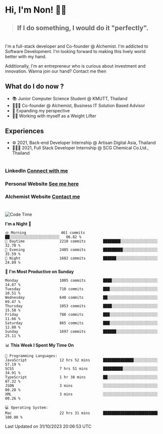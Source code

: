 # Hi, I'm Non! 🖐🏻

> ## If I do something, I would do it "perfectly".

#

I'm a full-stack developer and Co-founder @ Alchemist. I'm addicted to Software Development. I'm looking forward to making this lively world better with my hand.

Additionally, I'm an entrepreneur who is curious about investment and innovation. Wanna join our hand? Contact me then

## What do I do now ?

- 📚 Junior Computer Science Student @ KMUTT, Thailand
- 🧑🏻‍💻 Co-founder @ Alchemist, Business IT Solution Based Advisor
- 🌈 Expanding my perspective
- 🏋🏻 Working with myself as a Weight Lifter

## Experiences

- ⚙️ 2021, Back-end Developer Internship @ Artisan Digital Asia, Thailand
- 🧑🏻‍💻 2021, Full Stack Developer Internship @ SCG Chemical Co.Ltd., Thailand

#

### LinkedIn [Connect with me](https://www.linkedin.com/in/non-nontra/)

### Personal Website [See me here](https://nonnontra.com/)

### Alchemist Website [Contact me](https://alchemist-softwarehouse.co/)

#

<!--START_SECTION:waka-->
![Code Time](http://img.shields.io/badge/Code%20Time-3%2C281%20hrs%2035%20mins-blue)

**I'm a Night 🦉** 

```text
🌞 Morning                461 commits         ██░░░░░░░░░░░░░░░░░░░░░░░   06.82 % 
🌆 Daytime                2210 commits        ████████░░░░░░░░░░░░░░░░░   32.70 % 
🌃 Evening                2405 commits        █████████░░░░░░░░░░░░░░░░   35.59 % 
🌙 Night                  1682 commits        ██████░░░░░░░░░░░░░░░░░░░   24.89 % 
```
📅 **I'm Most Productive on Sunday** 

```text
Monday                   1005 commits        ████░░░░░░░░░░░░░░░░░░░░░   14.87 % 
Tuesday                  710 commits         ███░░░░░░░░░░░░░░░░░░░░░░   10.51 % 
Wednesday                640 commits         ██░░░░░░░░░░░░░░░░░░░░░░░   09.47 % 
Thursday                 1053 commits        ████░░░░░░░░░░░░░░░░░░░░░   15.58 % 
Friday                   788 commits         ███░░░░░░░░░░░░░░░░░░░░░░   11.66 % 
Saturday                 865 commits         ███░░░░░░░░░░░░░░░░░░░░░░   12.80 % 
Sunday                   1697 commits        ██████░░░░░░░░░░░░░░░░░░░   25.11 % 
```


📊 **This Week I Spent My Time On** 

```text
💬 Programming Languages: 
JavaScript               12 hrs 52 mins      ██████████████░░░░░░░░░░░   57.19 % 
SCSS                     7 hrs 51 mins       █████████░░░░░░░░░░░░░░░░   34.91 % 
TypeScript               1 hr 38 mins        ██░░░░░░░░░░░░░░░░░░░░░░░   07.32 % 
JSON                     3 mins              ░░░░░░░░░░░░░░░░░░░░░░░░░   00.28 % 
XML                      3 mins              ░░░░░░░░░░░░░░░░░░░░░░░░░   00.26 % 

💻 Operating System: 
Mac                      22 hrs 31 mins      █████████████████████████   100.00 % 
```


 Last Updated on 31/10/2023 20:06:53 UTC
<!--END_SECTION:waka-->
